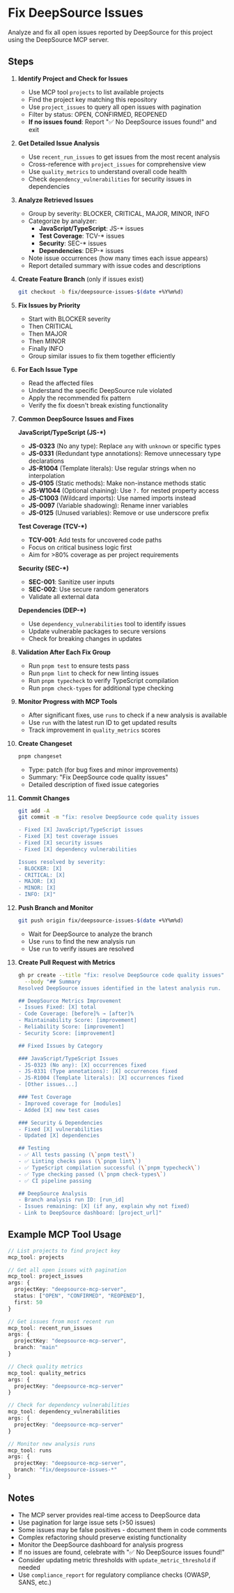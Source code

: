 # Fix DeepSource Issues

Analyze and fix all open issues reported by DeepSource for this project using the DeepSource MCP server.

## Steps

1. **Identify Project and Check for Issues**
   - Use MCP tool `projects` to list available projects
   - Find the project key matching this repository
   - Use `project_issues` to query all open issues with pagination
   - Filter by status: OPEN, CONFIRMED, REOPENED
   - **If no issues found**: Report "✅ No DeepSource issues found!" and exit

2. **Get Detailed Issue Analysis**
   - Use `recent_run_issues` to get issues from the most recent analysis
   - Cross-reference with `project_issues` for comprehensive view
   - Use `quality_metrics` to understand overall code health
   - Check `dependency_vulnerabilities` for security issues in dependencies

3. **Analyze Retrieved Issues**
   - Group by severity: BLOCKER, CRITICAL, MAJOR, MINOR, INFO
   - Categorize by analyzer:
     - **JavaScript/TypeScript**: JS-\* issues
     - **Test Coverage**: TCV-\* issues
     - **Security**: SEC-\* issues
     - **Dependencies**: DEP-\* issues
   - Note issue occurrences (how many times each issue appears)
   - Report detailed summary with issue codes and descriptions

4. **Create Feature Branch** (only if issues exist)

   ```bash
   git checkout -b fix/deepsource-issues-$(date +%Y%m%d)
   ```

5. **Fix Issues by Priority**
   - Start with BLOCKER severity
   - Then CRITICAL
   - Then MAJOR
   - Then MINOR
   - Finally INFO
   - Group similar issues to fix them together efficiently

6. **For Each Issue Type**
   - Read the affected files
   - Understand the specific DeepSource rule violated
   - Apply the recommended fix pattern
   - Verify the fix doesn't break existing functionality

7. **Common DeepSource Issues and Fixes**

   **JavaScript/TypeScript (JS-\*)**
   - **JS-0323** (No any type): Replace `any` with `unknown` or specific types
   - **JS-0331** (Redundant type annotations): Remove unnecessary type declarations
   - **JS-R1004** (Template literals): Use regular strings when no interpolation
   - **JS-0105** (Static methods): Make non-instance methods static
   - **JS-W1044** (Optional chaining): Use `?.` for nested property access
   - **JS-C1003** (Wildcard imports): Use named imports instead
   - **JS-0097** (Variable shadowing): Rename inner variables
   - **JS-0125** (Unused variables): Remove or use underscore prefix

   **Test Coverage (TCV-\*)**
   - **TCV-001**: Add tests for uncovered code paths
   - Focus on critical business logic first
   - Aim for >80% coverage as per project requirements

   **Security (SEC-\*)**
   - **SEC-001**: Sanitize user inputs
   - **SEC-002**: Use secure random generators
   - Validate all external data

   **Dependencies (DEP-\*)**
   - Use `dependency_vulnerabilities` tool to identify issues
   - Update vulnerable packages to secure versions
   - Check for breaking changes in updates

8. **Validation After Each Fix Group**
   - Run `pnpm test` to ensure tests pass
   - Run `pnpm lint` to check for new linting issues
   - Run `pnpm typecheck` to verify TypeScript compilation
   - Run `pnpm check-types` for additional type checking

9. **Monitor Progress with MCP Tools**
   - After significant fixes, use `runs` to check if a new analysis is available
   - Use `run` with the latest run ID to get updated results
   - Track improvement in `quality_metrics` scores

10. **Create Changeset**

    ```bash
    pnpm changeset
    ```

    - Type: patch (for bug fixes and minor improvements)
    - Summary: "Fix DeepSource code quality issues"
    - Detailed description of fixed issue categories

11. **Commit Changes**

    ```bash
    git add -A
    git commit -m "fix: resolve DeepSource code quality issues

    - Fixed [X] JavaScript/TypeScript issues
    - Fixed [X] test coverage issues
    - Fixed [X] security issues
    - Fixed [X] dependency vulnerabilities

    Issues resolved by severity:
    - BLOCKER: [X]
    - CRITICAL: [X]
    - MAJOR: [X]
    - MINOR: [X]
    - INFO: [X]"
    ```

12. **Push Branch and Monitor**

    ```bash
    git push origin fix/deepsource-issues-$(date +%Y%m%d)
    ```

    - Wait for DeepSource to analyze the branch
    - Use `runs` to find the new analysis run
    - Use `run` to verify issues are resolved

13. **Create Pull Request with Metrics**

    ```bash
    gh pr create --title "fix: resolve DeepSource code quality issues" \
      --body "## Summary
    Resolved DeepSource issues identified in the latest analysis run.

    ## DeepSource Metrics Improvement
    - Issues Fixed: [X] total
    - Code Coverage: [before]% → [after]%
    - Maintainability Score: [improvement]
    - Reliability Score: [improvement]
    - Security Score: [improvement]

    ## Fixed Issues by Category

    ### JavaScript/TypeScript Issues
    - JS-0323 (No any): [X] occurrences fixed
    - JS-0331 (Type annotations): [X] occurrences fixed
    - JS-R1004 (Template literals): [X] occurrences fixed
    - [Other issues...]

    ### Test Coverage
    - Improved coverage for [modules]
    - Added [X] new test cases

    ### Security & Dependencies
    - Fixed [X] vulnerabilities
    - Updated [X] dependencies

    ## Testing
    - ✅ All tests passing (\`pnpm test\`)
    - ✅ Linting checks pass (\`pnpm lint\`)
    - ✅ TypeScript compilation successful (\`pnpm typecheck\`)
    - ✅ Type checking passed (\`pnpm check-types\`)
    - ✅ CI pipeline passing

    ## DeepSource Analysis
    - Branch analysis run ID: [run_id]
    - Issues remaining: [X] (if any, explain why not fixed)
    - Link to DeepSource dashboard: [project_url]"
    ```

## Example MCP Tool Usage

```typescript
// List projects to find project key
mcp_tool: projects

// Get all open issues with pagination
mcp_tool: project_issues
args: {
  projectKey: "deepsource-mcp-server",
  status: ["OPEN", "CONFIRMED", "REOPENED"],
  first: 50
}

// Get issues from most recent run
mcp_tool: recent_run_issues
args: {
  projectKey: "deepsource-mcp-server",
  branch: "main"
}

// Check quality metrics
mcp_tool: quality_metrics
args: {
  projectKey: "deepsource-mcp-server"
}

// Check for dependency vulnerabilities
mcp_tool: dependency_vulnerabilities
args: {
  projectKey: "deepsource-mcp-server"
}

// Monitor new analysis runs
mcp_tool: runs
args: {
  projectKey: "deepsource-mcp-server",
  branch: "fix/deepsource-issues-*"
}
```

## Notes

- The MCP server provides real-time access to DeepSource data
- Use pagination for large issue sets (>50 issues)
- Some issues may be false positives - document them in code comments
- Complex refactoring should preserve existing functionality
- Monitor the DeepSource dashboard for analysis progress
- If no issues are found, celebrate with "✅ No DeepSource issues found!"
- Consider updating metric thresholds with `update_metric_threshold` if needed
- Use `compliance_report` for regulatory compliance checks (OWASP, SANS, etc.)
